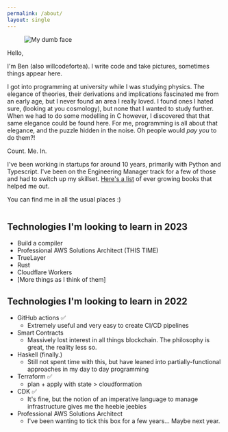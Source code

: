 ```yaml
---
permalink: /about/
layout: single
---
```


<figure class="align-right">
  <img alt="My dumb face" src="https://www.gravatar.com/avatar/f279406cab853bc537210949263d69d9?size=300" />
</figure>

Hello,

I'm Ben (also willcodefortea). I write code and take pictures, sometimes things appear here.


I got into programming at university while I was studying physics. The elegance of theories, their derivations and implications fascinated me from an early age, but I never found an area I really loved. I found ones I hated sure, (looking at you cosmology), but none that I wanted to study further. When we had to do some modelling in C however, I discovered that that same elegance could be found here. For me, programming is all about that elegance, and the puzzle hidden in the noise. Oh people would _pay you_ to do them?!

Count. Me. In.

I've been working in startups for around 10 years, primarily with Python and Typescript. I've been on the Engineering Manager track for a few of those and had to switch up my skillset. [Here's a list](/books-that-might-be-worth-reading/) of ever growing books that helped me out.

You can find me in all the usual places :)

<div style="display: flex; justify-content: space-evenly; font-size: 36px;">
  <a href="https://www.github.com/willcodefortea" target="_blank"><i class="fab fa-fw fa-github"></i></a>
  <a href="https://www.linkedin.com/in/ben-emery-willcodefortea/" target="_blank"><i class="fab fa-fw fa-linkedin"></i></a>
</div>

## Technologies I'm looking to learn in 2023

* Build a compiler
* Professional AWS Solutions Architect (THIS TIME)
* TrueLayer
* Rust
* Cloudflare Workers
* [More things as I think of them]

## Technologies I'm looking to learn in 2022

* GitHub actions ✅
  * Extremely useful and very easy to create CI/CD pipelines
* Smart Contracts
  * Massively lost interest in all things blockchain. The philosophy is great, the reality less so.
* Haskell (finally.)
  * Still not spent time with this, but have leaned into partially-functional approaches in my day to day programming
* Terraform ✅
  * plan + apply with state > cloudformation
* CDK ✅
  * It's fine, but the notion of an imperative language to manage infrastructure gives me the heebie jeebies
* Professional AWS Solutions Architect
  * I've been wanting to tick this box for a few years... Maybe next year.
